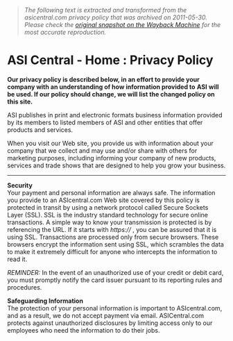 > *The following text is extracted and transformed from the asicentral.com privacy policy that was archived on 2011-05-30. Please check the [original snapshot on the Wayback Machine](https://web.archive.org/web/20110530182221id_/http%3A//www.asicentral.com/privacy.aspx) for the most accurate reproduction.*

# ASI Central - Home : Privacy Policy

**Our privacy policy is described below, in an effort to provide your company with an understanding of how information provided to** **ASI** **will be used. If our policy should change, we will list the changed policy on this site.**

ASI publishes in print and electronic formats business information provided by its members to listed members of ASI and other entities that offer products and services.

When you visit our Web site, you provide us with information about your company that we collect and may use and/or share with others for marketing purposes, including informing your company of new products, services and trade shows that are designed to help you grow your business.

* * *

**Security**  
Your payment and personal information are always safe. The information you provide to an ASIcentral.com Web site covered by this policy is protected in transit by using a network protocol called Secure Sockets Layer (SSL). SSL is the industry standard technology for secure online transactions. A simple way to know your transmission is protected is by referencing the URL. If it starts with _https://_ , you can be assured that it is using SSL. Transactions are processed only from secure browsers. These browsers encrypt the information sent using SSL, which scrambles the data to make it extremely difficult for anyone who intercepts the information to read it.

_REMINDER:_ In the event of an unauthorized use of your credit or debit card, you must promptly notify the card issuer pursuant to its reporting rules and procedures.

**Safeguarding Information**  
The protection of your personal information is important to ASIcentral.com, and as a result, we do not accept payment via email. ASICentral.com protects against unauthorized disclosures by limiting access only to our employees who need the information to do their jobs.

  

